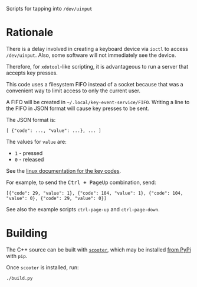 
Scripts for tapping into `/dev/uinput`

# Rationale

There is a delay involved in creating a keyboard device via `ioctl` to access `/dev/uinput`. Also, some software will not immediately see the device.

Therefore, for `xdotool`-like scripting, it is advantageous to run a server that accepts key presses.

This code uses a filesystem FIFO instead of a socket because that was a convenient way to limit access to only the current user.

A FIFO will be created in `~/.local/key-event-service/FIFO`. Writing a line to the FIFO in JSON format will cause key presses to be sent.

The JSON format is:

    [ {"code": ..., "value": ...}, ... ]

The values for `value` are:

* `1` - pressed
* `0` - released

See the [linux documentation for the key codes](https://github.com/torvalds/linux/blob/master/include/uapi/linux/input-event-codes.h).

For example, to send the <kbd>Ctrl + PageUp</kbd> combination, send:

    [{"code": 29, "value": 1}, {"code": 104, "value": 1}, {"code": 104, "value": 0}, {"code": 29, "value": 0}]

See also the example scripts `ctrl-page-up` and `ctrl-page-down`.

# Building

The C++ source can be built with [`scooter`](https://github.com/ellbur/scooter), which may be installed [from PyPi](https://pypi.org/project/scooter/) with `pip`.


Once `scooter` is installed, run:

    ./build.py

